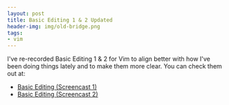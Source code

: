 ```yaml
---
layout: post
title: Basic Editing 1 & 2 Updated
header-img: img/old-bridge.png
tags:
- vim
---
```

I've re-recorded Basic Editing 1 & 2 for Vim to align better with how I've been doing things lately and to make them more clear. You can check them out at:

- [Basic Editing (Screencast 1)](http://www.derekwyatt.org/vim/vim-tutorial-videos/vim-novice-tutorial-videos/#Basic_Editing_1)
- [Basic Editing (Screencast 2)](http://www.derekwyatt.org/vim/vim-tutorial-videos/vim-novice-tutorial-videos/#Basic_Editing_2)

